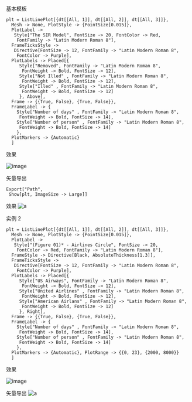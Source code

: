 基本模板

```
plt = ListLinePlot[{dt[[All, 1]], dt[[All, 2]], dt[[All, 3]]}, 
  Mesh -> None, PlotStyle -> {PointSize[0.015]},
  PlotLabel -> 
   Style["The SIR Model", FontSize -> 20, FontColor -> Red, 
    FontFamily -> "Latin Modern Roman 8"],
  FrameTicksStyle -> 
   Directive[FontSize -> 12, FontFamily -> "Latin Modern Roman 8", 
    FontColor -> Purple],
  PlotLabels -> Placed[{
     Style["Removed", FontFamily -> "Latin Modern Roman 8", 
      FontWeight -> Bold, FontSize -> 12],
     Style["Not Illed" , FontFamily -> "Latin Modern Roman 8", 
      FontWeight -> Bold, FontSize -> 12],
     Style["Illed" , FontFamily -> "Latin Modern Roman 8", 
      FontWeight -> Bold, FontSize -> 12]
     }, Above],
  Frame -> {{True, False}, {True, False}},
  FrameLabel -> {
    Style["Number of days" , FontFamily -> "Latin Modern Roman 8", 
     FontWeight -> Bold, FontSize -> 14],
    Style["Number of person" , FontFamily -> "Latin Modern Roman 8", 
     FontWeight -> Bold, FontSize -> 14]
    },
  PlotMarkers -> {Automatic}
  ]
 ```
 
 效果
 
 ![image](https://user-images.githubusercontent.com/10304206/161023624-c9041640-afb0-4aba-bf56-c3c3945b3c96.png)

矢量导出 
```
Export["Path", 
 Show[plt, ImageSize -> Large]]
```

效果
![a](https://user-images.githubusercontent.com/10304206/161025018-61f18d2e-cabc-4bde-99ff-e288a174fee3.svg)


实例 2

```
plt = ListLinePlot[{dt[[All, 1]], dt[[All, 2]], dt[[All, 3]]}, 
  Mesh -> None, PlotStyle -> {PointSize[0.015]},
  PlotLabel -> 
   Style["(Figure 01)* - Airlines Circle", FontSize -> 20, 
    FontColor -> Red, FontFamily -> "Latin Modern Roman 8"],
  FrameStyle -> Directive[Black, AbsoluteThickness[1.3]],
  FrameTicksStyle -> 
   Directive[FontSize -> 12, FontFamily -> "Latin Modern Roman 8", 
    FontColor -> Purple],
  PlotLabels -> Placed[{
     Style["US Airways", FontFamily -> "Latin Modern Roman 8", 
      FontWeight -> Bold, FontSize -> 12],
     Style["United Airlines" , FontFamily -> "Latin Modern Roman 8", 
      FontWeight -> Bold, FontSize -> 12],
     Style["American Airlans" , FontFamily -> "Latin Modern Roman 8", 
      FontWeight -> Bold, FontSize -> 12]
     }, Right],
  Frame -> {{True, False}, {True, False}},
  FrameLabel -> {
    Style["Number of days" , FontFamily -> "Latin Modern Roman 8", 
     FontWeight -> Bold, FontSize -> 14],
    Style["Number of person" , FontFamily -> "Latin Modern Roman 8", 
     FontWeight -> Bold, FontSize -> 14]
    },
  PlotMarkers -> {Automatic}, PlotRange -> {{0, 23}, {2000, 8000}}
  ]
```

效果

![image](https://user-images.githubusercontent.com/10304206/161073147-5cf28153-0ace-43e6-804b-a124a1d92ad2.png)


矢量导出 
![a](https://user-images.githubusercontent.com/10304206/161087302-8388f326-d03c-4b43-a4bc-0a31b637ba03.svg)

